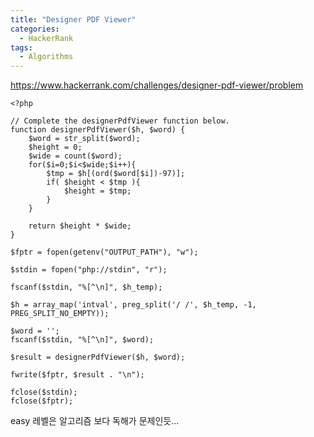 ```yaml
---
title: "Designer PDF Viewer"
categories:
  - HackerRank
tags:
  - Algorithms
---
```


<https://www.hackerrank.com/challenges/designer-pdf-viewer/problem>

    <?php
    
    // Complete the designerPdfViewer function below.
    function designerPdfViewer($h, $word) {
        $word = str_split($word);
        $height = 0;
        $wide = count($word);
        for($i=0;$i<$wide;$i++){
            $tmp = $h[(ord($word[$i])-97)];
            if( $height < $tmp ){
                $height = $tmp;
            }
        }
        
        return $height * $wide;
    }
    
    $fptr = fopen(getenv("OUTPUT_PATH"), "w");
    
    $stdin = fopen("php://stdin", "r");
    
    fscanf($stdin, "%[^\n]", $h_temp);
    
    $h = array_map('intval', preg_split('/ /', $h_temp, -1, PREG_SPLIT_NO_EMPTY));
    
    $word = '';
    fscanf($stdin, "%[^\n]", $word);
    
    $result = designerPdfViewer($h, $word);
    
    fwrite($fptr, $result . "\n");
    
    fclose($stdin);
    fclose($fptr);


easy 레벨은 알고리즘 보다 독해가 문제인듯...